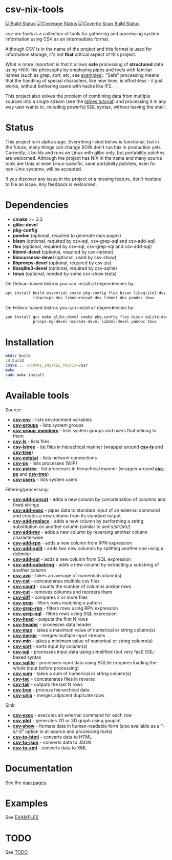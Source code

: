**csv-nix-tools**
=================

[![Build Status](https://github.com/mslusarz/csv-nix-tools/workflows/Full/badge.svg)](https://github.com/mslusarz/csv-nix-tools/actions?query=workflow%3AFull+branch%3Amaster)
[![Coverage Status](https://codecov.io/github/mslusarz/csv-nix-tools/coverage.svg?branch=master)](https://codecov.io/gh/mslusarz/csv-nix-tools/branch/master)
[![Coverity Scan Build Status](https://img.shields.io/coverity/scan/21704.svg)](https://scan.coverity.com/projects/mslusarz-csv-nix-tools)

csv-nix-tools is a collection of tools for gathering and processing system
information using CSV as an intermediate format.

Although CSV is in the name of the project and this format is used for
information storage, it's not **that** critical aspect of this project.

What is more important is that it allows **safe** processing of **structured**
data using *NIX-like philosophy by employing pipes and tools with familiar names
(such as grep, sort, etc, see [examples](EXAMPLES.md)). "Safe" processing means
that the handling of special characters, like new lines, is effort-less - it
just works, without bothering users with hacks like IFS.

This project also solves the problem of combining data from multiple sources
into a single stream (see the [tables tutorial]) and processing it in any way
user wants to, including powerful SQL syntax, without leaving the shell.

# Status
This project is in alpha stage. Everything listed below is functional,
but in the future, many things can change (IOW don't run this in production yet).
Currently, it builds and runs on Linux with glibc only, but portability patches
are welcomed. Although the project has NIX in the name and many source tools
are Unix or even Linux-specific, sane portability patches, even for non-Unix
systems, will be accepted.

If you discover any issue in the project or a missing feature, don't hesitate
to file an issue. Any feedback is welcomed.

# Dependencies
- **cmake** >= 3.3
- **glibc-devel**
- **pkg-config**
- **pandoc** (optional, required to generate man pages)
- **bison** (optional, required by csv-sql, csv-grep-sql and csv-add-sql)
- **flex** (optional, required by csv-sql, csv-grep-sql and csv-add-sql)
- **libmnl-devel** (optional, required by csv-netstat)
- **libncursesw-devel** (optional, used by csv-show)
- **libprocps-devel** (optional, required by csv-ps)
- **libsqlite3-devel** (optional, required by csv-sqlite)
- **tmux** (optional, needed by some csv-show tests)

On Debian-based distros you can install all dependencies by:
```sh
apt install build-essential cmake pkg-config flex bison libsqlite3-dev \
            libprocps-dev libncursesw5-dev libmnl-dev pandoc tmux
```

On Fedora-based distros you can install all dependencies by:
```sh
yum install gcc make glibc-devel cmake pkg-config flex bison sqlite-devel \
            procps-ng-devel ncurses-devel libmnl-devel pandoc tmux
```

# Installation
```sh
mkdir build
cd build
cmake .. -DCMAKE_INSTALL_PREFIX=/usr
make
sudo make install
```

# Available tools

Source:
- **[csv-env]** - lists environment variables
- **[csv-groups]** - lists system groups
- **[csv-group-members]** - lists system groups and users that belong to them
- **[csv-ls]** - lists files
- **[csv-lstree]** - list files in hierachical manner (wrapper around **[csv-ls]** and **[csv-tree]**)
- **[csv-netstat]** - lists network connections
- **[csv-ps]** - lists processes (WIP)
- **[csv-pstree]** - list processes in hierachical manner (wrapper around **[csv-ps]** and **[csv-tree]**)
- **[csv-users]** - lists system users

Filtering/processing:
- **[csv-add-concat]** - adds a new column by concatenation of columns and fixed strings
- **[csv-add-exec]** - pipes data to standard input of an external command and creates a new column from its standard output
- **[csv-add-replace]** - adds a new column by performing a string substitution on another column (similar to sed s/$str/$str/)
- **[csv-add-rev]** - adds a new column by reversing another column characterwise
- **[csv-add-rpn]** - adds a new column from RPN expression
- **[csv-add-split]** - adds two new columns by splitting another one using a delimiter
- **[csv-add-sql]** - adds a new column from SQL expression
- **[csv-add-substring]** - adds a new column by extracting a substring of another column
- **[csv-avg]** - takes an average of numerical column(s)
- **[csv-cat]** - concatenates multiple csv files
- **[csv-count]** - counts the number of columns and/or rows
- **[csv-cut]** - removes columns and reorders them
- **[csv-diff]** - compares 2 or more files
- **[csv-grep]** - filters rows matching a pattern
- **[csv-grep-rpn]** - filters rows using RPN expression
- **[csv-grep-sql]** - filters rows using SQL expression
- **[csv-head]** - outputs the first N rows
- **[csv-header]** - processes data header
- **[csv-max]** - takes a maximum value of numerical or string column(s)
- **[csv-merge]** - merges multiple input streams
- **[csv-min]** - takes a minimum value of numerical or string column(s)
- **[csv-sort]** - sorts input by column(s)
- **[csv-sql]** - processes input data using simplified (but very fast) SQL-based syntax
- **[csv-sqlite]** - processes input data using SQLite (requires loading the whole input before processing)
- **[csv-sum]** - takes a sum of numerical or string column(s)
- **[csv-tac]** - concatenates files in reverse
- **[csv-tail]** - outputs the last N rows
- **[csv-tree]** - process hierarchical data
- **[csv-uniq]** - merges adjacent duplicate rows

Sink:
- **[csv-exec]** - executes an external command for each row
- **[csv-plot]** - generates 2D or 3D graph using gnuplot
- **[csv-show]** - formats data in human-readable form (also available as a "-s/-S" option in all source and processing tools)
- **[csv-to-html]** - converts data to HTML
- **[csv-to-json]** - converts data to JSON
- **[csv-to-xml]** - converts data to XML

# Documentation

See the [man pages].

# Examples

See [EXAMPLES](EXAMPLES.md)

# TODO

See [TODO](TODO.md)

[man pages]:         https://marcin.slusarz.eu/csv-nix-tools/manpages/csv-nix-tools.7.html
[tables tutorial]:   https://marcin.slusarz.eu/csv-nix-tools/manpages/csv-tables-tut.7.html

[csv-env]:           https://marcin.slusarz.eu/csv-nix-tools/manpages/csv-env.1.html
[csv-groups]:        https://marcin.slusarz.eu/csv-nix-tools/manpages/csv-groups.1.html
[csv-group-members]: https://marcin.slusarz.eu/csv-nix-tools/manpages/csv-group-members.1.html
[csv-ls]:            https://marcin.slusarz.eu/csv-nix-tools/manpages/csv-ls.1.html
[csv-lstree]:        https://marcin.slusarz.eu/csv-nix-tools/manpages/csv-lstree.1.html
[csv-netstat]:       https://marcin.slusarz.eu/csv-nix-tools/manpages/csv-netstat.1.html
[csv-ps]:            https://marcin.slusarz.eu/csv-nix-tools/manpages/csv-ps.1.html
[csv-pstree]:        https://marcin.slusarz.eu/csv-nix-tools/manpages/csv-pstree.1.html
[csv-users]:         https://marcin.slusarz.eu/csv-nix-tools/manpages/csv-users.1.html

[csv-add-concat]:    https://marcin.slusarz.eu/csv-nix-tools/manpages/csv-add-concat.1.html
[csv-add-exec]:      https://marcin.slusarz.eu/csv-nix-tools/manpages/csv-add-exec.1.html
[csv-add-replace]:   https://marcin.slusarz.eu/csv-nix-tools/manpages/csv-add-replace.1.html
[csv-add-rev]:       https://marcin.slusarz.eu/csv-nix-tools/manpages/csv-add-rev.1.html
[csv-add-rpn]:       https://marcin.slusarz.eu/csv-nix-tools/manpages/csv-add-rpn.1.html
[csv-add-split]:     https://marcin.slusarz.eu/csv-nix-tools/manpages/csv-add-split.1.html
[csv-add-sql]:       https://marcin.slusarz.eu/csv-nix-tools/manpages/csv-add-sql.1.html
[csv-add-substring]: https://marcin.slusarz.eu/csv-nix-tools/manpages/csv-add-substring.1.html
[csv-avg]:           https://marcin.slusarz.eu/csv-nix-tools/manpages/csv-avg.1.html
[csv-cat]:           https://marcin.slusarz.eu/csv-nix-tools/manpages/csv-cat.1.html
[csv-count]:         https://marcin.slusarz.eu/csv-nix-tools/manpages/csv-count.1.html
[csv-cut]:           https://marcin.slusarz.eu/csv-nix-tools/manpages/csv-cut.1.html
[csv-diff]:          https://marcin.slusarz.eu/csv-nix-tools/manpages/csv-diff.1.html
[csv-grep]:          https://marcin.slusarz.eu/csv-nix-tools/manpages/csv-grep.1.html
[csv-grep-rpn]:      https://marcin.slusarz.eu/csv-nix-tools/manpages/csv-grep-rpn.1.html
[csv-grep-sql]:      https://marcin.slusarz.eu/csv-nix-tools/manpages/csv-grep-sql.1.html
[csv-head]:          https://marcin.slusarz.eu/csv-nix-tools/manpages/csv-head.1.html
[csv-header]:        https://marcin.slusarz.eu/csv-nix-tools/manpages/csv-header.1.html
[csv-max]:           https://marcin.slusarz.eu/csv-nix-tools/manpages/csv-max.1.html
[csv-merge]:         https://marcin.slusarz.eu/csv-nix-tools/manpages/csv-merge.1.html
[csv-min]:           https://marcin.slusarz.eu/csv-nix-tools/manpages/csv-min.1.html
[csv-sort]:          https://marcin.slusarz.eu/csv-nix-tools/manpages/csv-sort.1.html
[csv-sql]:           https://marcin.slusarz.eu/csv-nix-tools/manpages/csv-sql.1.html
[csv-sqlite]:        https://marcin.slusarz.eu/csv-nix-tools/manpages/csv-sqlite.1.html
[csv-sum]:           https://marcin.slusarz.eu/csv-nix-tools/manpages/csv-sum.1.html
[csv-tac]:           https://marcin.slusarz.eu/csv-nix-tools/manpages/csv-tac.1.html
[csv-tail]:          https://marcin.slusarz.eu/csv-nix-tools/manpages/csv-tail.1.html
[csv-tree]:          https://marcin.slusarz.eu/csv-nix-tools/manpages/csv-tree.1.html
[csv-uniq]:          https://marcin.slusarz.eu/csv-nix-tools/manpages/csv-uniq.1.html

[csv-exec]:          https://marcin.slusarz.eu/csv-nix-tools/manpages/csv-exec.1.html
[csv-plot]:          https://marcin.slusarz.eu/csv-nix-tools/manpages/csv-plot.1.html
[csv-show]:          https://marcin.slusarz.eu/csv-nix-tools/manpages/csv-show.1.html
[csv-to-html]:       https://marcin.slusarz.eu/csv-nix-tools/manpages/csv-to-html.1.html
[csv-to-json]:       https://marcin.slusarz.eu/csv-nix-tools/manpages/csv-to-json.1.html
[csv-to-xml]:        https://marcin.slusarz.eu/csv-nix-tools/manpages/csv-to-xml.1.html
